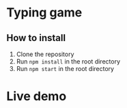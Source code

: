 # Typing game

## How to install

1. Clone the repository
2. Run `npm install` in the root directory
3. Run `npm start` in the root directory


# Live demo